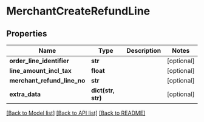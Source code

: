 # MerchantCreateRefundLine

## Properties
Name | Type | Description | Notes
------------ | ------------- | ------------- | -------------
**order_line_identifier** | **str** |  | [optional] 
**line_amount_incl_tax** | **float** |  | [optional] 
**merchant_refund_line_no** | **str** |  | [optional] 
**extra_data** | **dict(str, str)** |  | [optional] 

[[Back to Model list]](../README.md#documentation-for-models) [[Back to API list]](../README.md#documentation-for-api-endpoints) [[Back to README]](../README.md)

